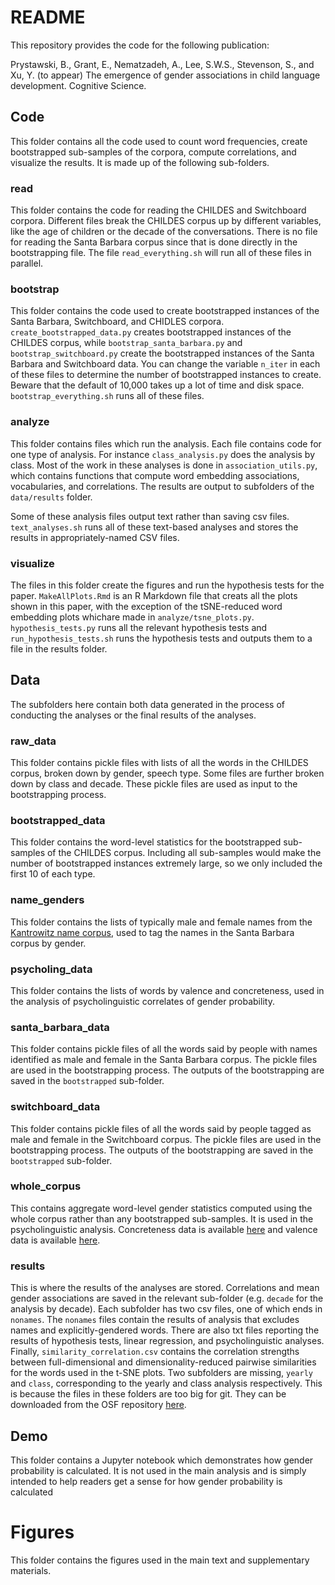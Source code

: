 # README

This repository provides the code for the following publication:

Prystawski, B., Grant, E., Nematzadeh, A., Lee, S.W.S., Stevenson, S., and Xu, Y. (to appear) The emergence of gender associations in child language development. Cognitive Science.

## Code

This folder contains all the code used to count word frequencies, create bootstrapped sub-samples of the corpora, compute correlations, and visualize the results. It is made up of the following sub-folders.

### read

This folder contains the code for reading the CHILDES and Switchboard corpora. Different files break the CHILDES corpus up by different variables, like the age of children or the decade of the conversations. There is no file for reading the Santa Barbara corpus since that is done directly in the bootstrapping file. The file `read_everything.sh` will run all of these files in parallel.

### bootstrap

This folder contains the code used to create bootstrapped instances of the Santa Barbara, Switchboard, and CHIDLES corpora. `create_bootstrapped_data.py` creates bootstrapped instances of the CHILDES corpus, while `bootstrap_santa_barbara.py` and `bootstrap_switchboard.py` create the bootstrapped instances of the Santa Barbara and Switchboard data. You can change the variable `n_iter` in each of these files to determine the number of bootstrapped instances to create. Beware that the default of 10,000 takes up a lot of time and disk space. `bootstrap_everything.sh` runs all of these files.

### analyze

This folder contains files which run the analysis. Each file contains code for one type of analysis. For instance `class_analysis.py` does the analysis by class. Most of the work in these analyses is done in `association_utils.py`, which contains functions that compute word embedding associations, vocabularies, and correlations. The results are output to subfolders of the `data/results` folder.

Some of these analysis files output text rather than saving csv files. `text_analyses.sh` runs all of these text-based analyses and stores the results in appropriately-named CSV files.

### visualize

The files in this folder create the figures and run the hypothesis tests for the paper. `MakeAllPlots.Rmd` is an R Markdown file that creats all the plots shown in this paper, with the exception of the tSNE-reduced word embedding plots whichare made in `analyze/tsne_plots.py`. `hypothesis_tests.py` runs all the relevant hypothesis tests and `run_hypothesis_tests.sh` runs the hypothesis tests and outputs them to a file in the results folder.

## Data

The subfolders here contain both data generated in the process of conducting the analyses or the final results of the analyses.

### raw_data

This folder contains pickle files with lists of all the words in the CHILDES corpus, broken down by gender, speech type. Some files are further broken down by class and decade. These pickle files are used as input to the bootstrapping process.

### bootstrapped_data

This folder contains the word-level statistics for the bootstrapped sub-samples of the CHILDES corpus. Including all sub-samples would make the number of bootstrapped instances extremely large, so we only included the first 10 of each type. 

### name_genders

This folder contains the lists of typically male and female names from the [Kantrowitz name corpus](https://www.cs.cmu.edu/Groups/AI/util/areas/nlp/corpora/names/), used to tag the names in the Santa Barbara corpus by gender.

### psycholing_data

This folder contains the lists of words by valence and concreteness, used in the analysis of psycholinguistic correlates of gender probability. 

### santa_barbara_data

This folder contains pickle files of all the words said by people with names identified as male and female in the Santa Barbara corpus. The pickle files are used in the bootstrapping process. The outputs of the bootstrapping are saved in the `bootstrapped` sub-folder.

### switchboard_data

This folder contains pickle files of all the words said by people tagged as male and female in the Switchboard corpus. The pickle files are used in the bootstrapping process. The outputs of the bootstrapping are saved in the `bootstrapped` sub-folder.

### whole_corpus

This contains aggregate word-level gender statistics computed using the whole corpus rather than any bootstrapped sub-samples. It is used in the psycholinguistic analysis. Concreteness data is available [here](http://crr.ugent.be/archives/1330) and valence data is available [here](http://crr.ugent.be/archives/1003).

### results

This is where the results of the analyses are stored. Correlations and mean gender associations are saved in the relevant sub-folder (e.g. `decade` for the analysis by decade). Each subfolder has two csv files, one of which ends in `nonames`. The `nonames` files contain the results of analysis that excludes names and explicitly-gendered words. There are also txt files reporting the results of hypothesis tests, linear regression, and psycholinguistic analyses. Finally, `similarity_correlation.csv` contains the correlation strengths between full-dimensional and dimensionality-reduced pairwise similarities for the words used in the t-SNE plots. Two subfolders are missing, `yearly` and `class`, corresponding to the yearly and class analysis respectively. This is because the files in these folders are too big for git. They can be downloaded from the OSF repository [here]().

## Demo

This folder contains a Jupyter notebook which demonstrates how gender probability is calculated. It is not used in the main analysis and is simply intended to help readers get a sense for how gender probability is calculated

# Figures

This folder contains the figures used in the main text and supplementary materials.
